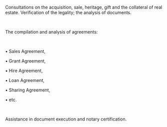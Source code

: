 Consultations on the acquisition, sale, heritage, gift and the collateral of real estate. Verification of the legality; the analysis of documents.

<br/>

The compilation and analysis of agreements:

<br/>

• Sales Agreement,

• Grant Agreement,

• Hire Agreement,

• Loan Agreement,

• Sharing Agreement,

• etc.

<br/>

Assistance in document execution and notary certification.

